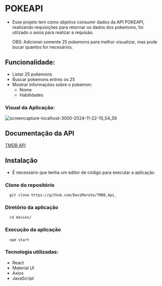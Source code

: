 # POKEAPI
- Esse projeto tem como objetivo consumir dados da API POKEAPI, realizando requisições para retornar os dados dos pokemons, foi utlizado o axios para realizar a requisão.

  OBS: Adicionei somente 25 pokemons para melhor visualizar, mas pode bucar quantos for necesários.
## Funcionalidade:
- Listar 25 pokemons
- Buscar pokemons entres os 25
- Mostrar informações sobre o pokemon:
  - Nome
  - Habilidades
### Visual da Aplicação:
![screencapture-localhost-3000-2024-11-22-10_54_56](https://github.com/user-attachments/assets/0f7677aa-6d48-4a82-935f-7bd5cb05f017)


## Documentação da API
[TMDB API](https://developer.themoviedb.org/reference/intro/getting-started)
## Instalação

- É necessário que tenha um editor de código para executar a aplicação

### Clone do repositório 
```
  git clone https://github.com/DaviMaroto/TMDB_Api_
```
### Diretório da aplicação  
```
  cd movies/
```
### Execução da aplicação
```
  npm start
```
### Tecnologia utilizadas: 
- React 
- Material UI
- Axios
- JavaScript



